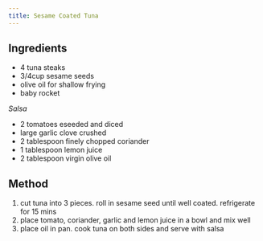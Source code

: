 ```yaml
---
title: Sesame Coated Tuna
---
```


## Ingredients

-   4 tuna steaks
-   3/4cup sesame seeds
-   olive oil for shallow frying
-   baby rocket

*Salsa*

-   2 tomatoes eseeded and diced
-   large garlic clove crushed
-   2 tablespoon finely chopped coriander
-   1 tablespoon lemon juice
-   2 tablespoon virgin olive oil

## Method

1.  cut tuna into 3 pieces. roll in sesame seed until well coated. refrigerate for 15 mins
2.  place tomato, coriander, garlic and lemon juice in a bowl and mix well
3.  place oil in pan. cook tuna on both sides and serve with salsa
